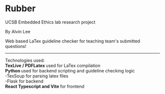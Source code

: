 <h1>Rubber</h1>
<p>UCSB Embedded Ethics lab research project</p>
<p>By Alvin Lee </p>
<p>Web based LaTex guideline checker for teaching team's submitted questions!</p>
<hr>
Technologies used: <br>
<strong>TexLive / PDFLatex </strong> used for LaTex compilation <br>
<strong>Python </strong> used for backend scripting and guideline checking logic <br>
  -TexSoup for parsing latex files <br>
  -Flask for backend <br>
<strong>React Typescript and Vite </strong> for frontend <br>
